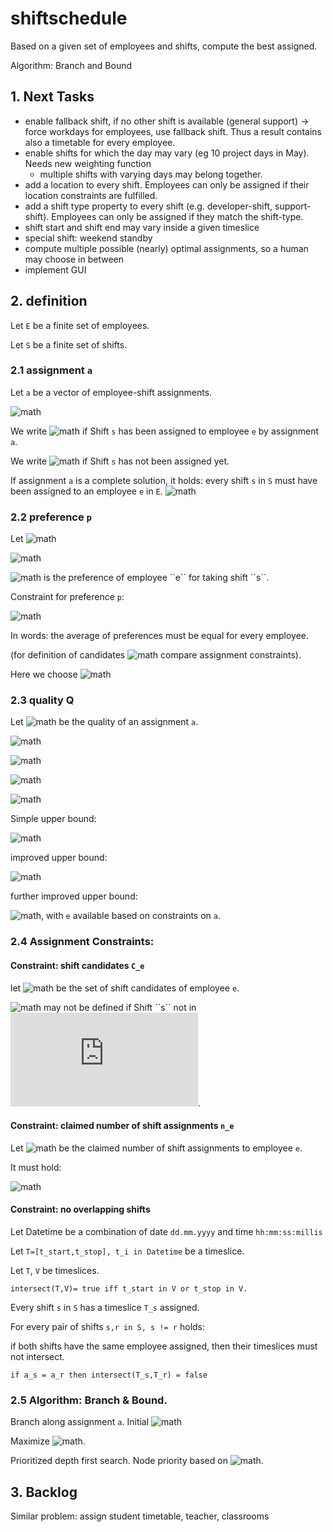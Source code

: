 # shiftschedule
Based on a given set of employees and shifts, compute the best assigned.

Algorithm: Branch and Bound

## 1. Next Tasks
* enable fallback shift, if no other shift is available (general support) -> force workdays for employees, use fallback shift. Thus a result contains also a timetable for every employee.
* enable shifts for which the day may vary (eg 10 project days in May). Needs new weighting function
    * multiple shifts with varying days may belong together.
* add a location to every shift. Employees can only be assigned if their location constraints are fulfilled.
* add a shift type property to every shift (e.g. developer-shift, support-shift).  Employees can only be assigned if they match the shift-type.
* shift start and shift end may vary inside a given timeslice
* special shift: weekend standby
* compute multiple possible (nearly) optimal assignments, so a human may choose in between
* implement GUI

## 2. definition

Let ``E`` be a finite set of employees.

Let ``S`` be a finite set of shifts.

### 2.1 assignment ``a``
Let ``a`` be a vector of employee-shift assignments.

![math](https://latex.codecogs.com/svg.latex?\mathbf{a}:(E\cup\{\bot\})^{|S|})


We write ![math](https://latex.codecogs.com/svg.latex?\mathbf{a}_s=e) if Shift ``s`` has been assigned to employee ``e`` by assignment ``a``.

We write ![math](https://latex.codecogs.com/svg.latex?\mathbf{a}_s=\bot) if Shift ``s`` has not been assigned yet.

If assignment ``a`` is a complete solution, it holds: every shift ``s`` in ``S`` must have been assigned to an employee ``e`` in ``E``. 
![math](https://latex.codecogs.com/svg.latex?\forall{s}\in{S}:\mathbf{a}_s\neq\bot)

### 2.2 preference ``p``
Let ![math](https://latex.codecogs.com/svg.latex?p_{min},p_{max}\in\mathbb{N},p_{min}\leq{p_{max}})
 
![math](https://latex.codecogs.com/svg.latex?\varphi:E\times{S}\to[p_{min},p_{max}])

![math](https://latex.codecogs.com/svg.latex?\varphi(e,s)) is the preference of employee ``e`` for taking shift ``s``.

Constraint for preference ``p``: 

![math](https://latex.codecogs.com/svg.latex?\exists{p_{avg}}:p_{avg}=\overline{\{\varphi(e,s)|{s\in{C_{e}}}\}}\forall{e}\in{E})

In words: the average of preferences must be equal for every employee.

(for definition of candidates ![math](https://latex.codecogs.com/svg.latex?C_e\subseteq{S}) compare assignment constraints). 

Here we choose ![math](https://latex.codecogs.com/svg.latex?p_{avg}=\frac{(p_{min}+p_{max})}{2},p_{min}\equiv{p}_{max}mod2)

### 2.3 quality Q
Let ![math](https://latex.codecogs.com/svg.latex?\varrho(\mathbf{a})) be the quality of an assignment ``a``.

![math](https://latex.codecogs.com/svg.latex?\varrho:(E\cup\{\bot\})^{|S|}\rightarrow\mathbb{N})

![math](https://latex.codecogs.com/svg.latex?\mathbf{\varrho}(\mathbf{a})=\sum_{s\in{S}}\varrho(\mathbf{a}_s,s))

![math](https://latex.codecogs.com/svg.latex?\varrho(e,s)=\varphi(e,s))

![math](https://latex.codecogs.com/svg.latex?\varrho(\bot,s)=upperBound)

Simple upper bound:

![math](https://latex.codecogs.com/svg.latex?\varrho(\bot,s)=p_{max})

improved upper bound:

![math](https://latex.codecogs.com/svg.latex?\varrho(\bot,s)={max}_{e\in{E}}\varphi(e,s))

further improved upper bound:

![math](https://latex.codecogs.com/svg.latex?\varrho(\bot,s)={max}_{e\in{E}}\varphi(e,s)), with ``e`` available based on constraints on ``a``.

### 2.4 Assignment Constraints:
#### Constraint: shift candidates ``C_e``
let  ![math](https://latex.codecogs.com/svg.latex?C_e\subseteq{S}) be the set of shift candidates of employee ``e``.

![math](https://latex.codecogs.com/svg.latex?\varphi(e,s)) may not be defined if Shift ``s`` not in ![math](https://latex.codecogs.com/svg.latex?C_e).

#### Constraint: claimed number of shift assignments ``n_e``
Let ![math](https://latex.codecogs.com/svg.latex?n_e\in\mathbb{N}_{\geq0}) be the claimed number of shift assignments to employee ``e``.

It must hold:

![math](https://latex.codecogs.com/svg.latex?\sum_{e\in{E}}n_e=|S|)

#### Constraint: no overlapping shifts
Let Datetime be a combination of date ``dd.mm.yyyy`` and time ``hh:mm:ss:millis``

Let ``T=[t_start,t_stop], t_i in Datetime`` be a timeslice.

Let ``T``, ``V`` be timeslices.

    intersect(T,V)= true iff t_start in V or t_stop in V.

Every shift ``s`` in ``S`` has a timeslice ``T_s`` assigned.

For every pair of shifts ``s,r in S, s != r`` holds:

if both shifts have the same employee assigned, then their timeslices must not intersect.

    if a_s = a_r then intersect(T_s,T_r) = false
			
### 2.5 Algorithm: Branch & Bound.
Branch along assignment ``a``. Initial ![math](https://latex.codecogs.com/svg.latex?a=\bot^S)

Maximize ![math](https://latex.codecogs.com/svg.latex?\varrho(\mathbf{a})).

Prioritized depth first search. Node priority based on ![math](https://latex.codecogs.com/svg.latex?\varrho(\mathbf{a})).

## 3. Backlog

Similar problem: assign student timetable, teacher, classrooms